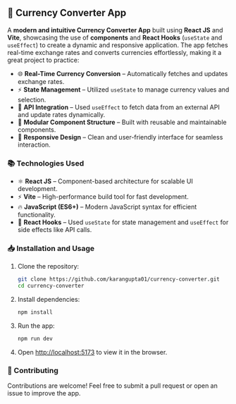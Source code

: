 ## 💱 Currency Converter App

A **modern and intuitive Currency Converter App** built using **React JS** and **Vite**, showcasing the use of **components** and **React Hooks** (`useState` and `useEffect`) to create a dynamic and responsive application. The app fetches real-time exchange rates and converts currencies effortlessly, making it a great project to practice:

- 🌐 **Real-Time Currency Conversion** – Automatically fetches and updates exchange rates.  
- ⚡️ **State Management** – Utilized `useState` to manage currency values and selection.  
- 📡 **API Integration** – Used `useEffect` to fetch data from an external API and update rates dynamically.  
- 🧩 **Modular Component Structure** – Built with reusable and maintainable components.  
- 🎨 **Responsive Design** – Clean and user-friendly interface for seamless interaction.  

### 📚 Technologies Used
- ⚛️ **React JS** – Component-based architecture for scalable UI development.  
- ⚡️ **Vite** – High-performance build tool for fast development.  
- 🔥 **JavaScript (ES6+)** – Modern JavaScript syntax for efficient functionality.  
- 🧠 **React Hooks** – Used `useState` for state management and `useEffect` for side effects like API calls.  

### 📥 Installation and Usage
1. Clone the repository:
   ```bash
   git clone https://github.com/karangupta01/currency-converter.git
   cd currency-converter
   ```

2. Install dependencies:
   ```bash
   npm install
   ```

3. Run the app:
   ```bash
   npm run dev
   ```

4. Open [http://localhost:5173](http://localhost:5173) to view it in the browser.

### 🤝 Contributing
Contributions are welcome! Feel free to submit a pull request or open an issue to improve the app.
